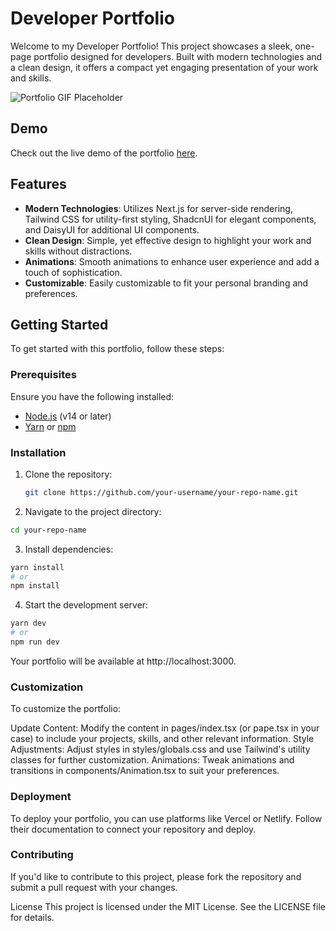 # Developer Portfolio

Welcome to my Developer Portfolio! This project showcases a sleek, one-page portfolio designed for developers. Built with modern technologies and a clean design, it offers a compact yet engaging presentation of your work and skills. 

![Portfolio GIF Placeholder](https://github.com/7wenty7/Developper-Portfolio/blob/master/Demo.gif) 

## Demo

Check out the live demo of the portfolio [here](https://slimbouras.com/). 

## Features

- **Modern Technologies**: Utilizes Next.js for server-side rendering, Tailwind CSS for utility-first styling, ShadcnUI for elegant components, and DaisyUI for additional UI components.
- **Clean Design**: Simple, yet effective design to highlight your work and skills without distractions.
- **Animations**: Smooth animations to enhance user experience and add a touch of sophistication.
- **Customizable**: Easily customizable to fit your personal branding and preferences.

## Getting Started

To get started with this portfolio, follow these steps:

### Prerequisites

Ensure you have the following installed:

- [Node.js](https://nodejs.org/) (v14 or later)
- [Yarn](https://classic.yarnpkg.com/) or [npm](https://www.npmjs.com/)

### Installation

1. Clone the repository:
   
   ```bash
   git clone https://github.com/your-username/your-repo-name.git
   
4. Navigate to the project directory:

  ```bash
  cd your-repo-name
  ```


3. Install dependencies:

  ```bash
  yarn install
  # or
  npm install
  ```


4. Start the development server:

  ```bash
  yarn dev
  # or
  npm run dev
  ```


Your portfolio will be available at http://localhost:3000.

### Customization 
To customize the portfolio:

Update Content: Modify the content in pages/index.tsx (or pape.tsx in your case) to include your projects, skills, and other relevant information.
Style Adjustments: Adjust styles in styles/globals.css and use Tailwind's utility classes for further customization.
Animations: Tweak animations and transitions in components/Animation.tsx to suit your preferences.
### Deployment
To deploy your portfolio, you can use platforms like Vercel or Netlify. Follow their documentation to connect your repository and deploy.

### Contributing
If you'd like to contribute to this project, please fork the repository and submit a pull request with your changes.

License
This project is licensed under the MIT License. See the LICENSE file for details.
